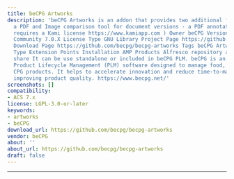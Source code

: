 ```yaml
---
title: beCPG Artworks
description: 'beCPG Artworks is an addon that provides two additional features : -
  a PDF and Image comparison tool for document versions - a PDF annotation tool (which
  requires a Kami license https://www.kamiapp.com ) Owner beCPG Versions Alfresco
  Community 7.0.X License Type GNU Library Project Page https://github.com/becpg/becpg-artworks
  Download Page https://github.com/becpg/becpg-artworks Tags beCPG Artworks Component
  Type Extension Points Installation AMP Products Alfresco repository and Alfresco
  share It can be use standalone or included in beCPG PLM. beCPG is an open source
  Product Lifecycle Management (PLM) software designed to manage food, cosmetics and
  CPG products. It helps to accelerate innovation and reduce time-to-market while
  improving product quality. https://www.becpg.net/'
screenshots: []
compatibility:
- ACS 7.x
license: LGPL-3.0-or-later
keywords:
- artworks
- beCPG
download_url: https://github.com/becpg/becpg-artworks
vendor: beCPG
about: ''
about_url: https://github.com/becpg/becpg-artworks
draft: false
---
```

---
